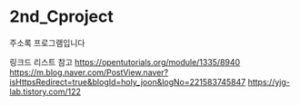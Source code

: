 # 2nd_Cproject
주소록 프로그램입니다

링크드 리스트 참고 https://opentutorials.org/module/1335/8940
https://m.blog.naver.com/PostView.naver?isHttpsRedirect=true&blogId=holy_joon&logNo=221583745847
https://yjg-lab.tistory.com/122
